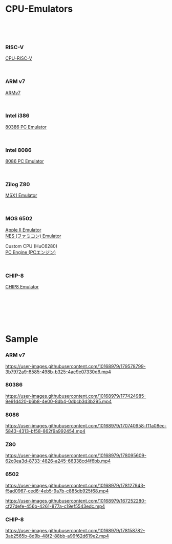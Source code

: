 # CPU-Emulators

<br><br><br>

### RISC-V

[CPU-RISC-V](https://github.com/kxkx5150/CPU-RISC-V-cpp)  

<br>

### ARM v7

[ARMv7](https://github.com/kxkx5150/CPU-ARMv7-cpp)  

<br>

### Intel i386

[80386 PC Emulator](https://github.com/kxkx5150/CPU-80386-cpp)  

<br>

### Intel 8086

[8086 PC Emulator](https://github.com/kxkx5150/CPU-8086-cpp)

<br>

### Zilog Z80

[MSX1 Emulator](https://github.com/kxkx5150/CPU-Z80-cpp)

<br>

### MOS 6502

[Apple II Emulator](https://github.com/kxkx5150/CPU-6502-cpp)  
[NES (ファミコン) Emulator](https://github.com/kxkx5150/Famicom-cpp)  

Custom CPU (HuC6280)   
[PC Engine (PCエンジン)](https://github.com/kxkx5150/CPU-HuC6280-cpp)  

<br>

### CHIP-8

[CHIP8 Emulator](https://github.com/kxkx5150/CPU-CHIP8-cpp)  

<br><br><br><br><br>

# Sample

### ARM v7

https://user-images.githubusercontent.com/10168979/179578799-3b7972a9-8585-498b-b325-4ae9e07330d6.mp4

### 80386  

https://user-images.githubusercontent.com/10168979/177424985-9e91d420-b6b8-4e00-8db4-0dbcb3d3b295.mp4

### 8086  

https://user-images.githubusercontent.com/10168979/170740958-f11a08ec-5843-4313-bf58-862f9a992454.mp4

### Z80

https://user-images.githubusercontent.com/10168979/178095609-62c0ea3d-8733-4826-a245-66338cd4f6bb.mp4

### 6502

https://user-images.githubusercontent.com/10168979/178127943-f5ad0967-ced6-4eb5-9a7b-c885db925f68.mp4

https://user-images.githubusercontent.com/10168979/167252280-cf27defe-456b-4261-877a-c19ef5543edc.mp4


### CHIP-8

https://user-images.githubusercontent.com/10168979/178158782-3ab2565b-8d9b-48f2-88bb-a99f62d619e2.mp4








<br><br><br><br><br><br><br><br>
